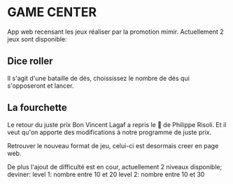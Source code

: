 # GAME CENTER

App web recensant les jeux réaliser par la promotion mimir.
Actuellement 2 jeux sont disponible:

## Dice roller

Il s'agit d'une bataille de dés, choississez le nombre de dés qui s'opposeront et lancer.

## La fourchette

Le retour du juste prix
Bon Vincent Lagaf a repris le 🎤 de Philippe Risoli. Et il veut qu'on apporte des modifications à notre programme de juste prix.

Retrouver le nouveau format de jeu, celui-ci est desormais creer en page web. 

De plus l'ajout de difficulté est en cour, actuellement 2 niveaux disponible; deviner: level 1: nombre entre 10 et 20 level 2: nombre entre 10 et 30